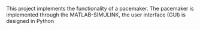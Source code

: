 This project implements the functionality of a pacemaker. The pacemaker is implemented through the MATLAB-SIMULINK, the user interface (GUI) is designed in Python
